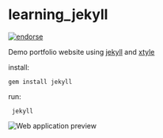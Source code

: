 learning_jekyll
===============
[![endorse](http://api.coderwall.com/jmarizgit/endorsecount.png)](http://coderwall.com/jmarizgit)<br/>

Demo portfolio website using [jekyll](http://jekyllrb.com/) and [xtyle](http://xtyle.xchema.com)

install:

    gem install jekyll

run:

     jekyll
    
![Web application preview](http://emoriz.com/github/learning_jekyll.png)